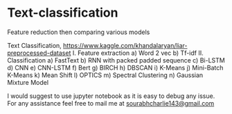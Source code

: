 # Text-classification
Feature reduction then comparing various models

Text Classification, https://www.kaggle.com/khandalaryan/liar-preprocessed-dataset
  I. Feature extraction
    a) Word 2 vec
    b) Tf-idf
 II. Classification
   a) FastText
   b) RNN with packed padded sequence
   c) Bi-LSTM
   d) CNN
   e) CNN-LSTM
   f) Bert
   g) BIRCH
   h) DBSCAN
  i) K-Means
  j) Mini-Batch K-Means
  k) Mean Shift
  l) OPTICS
  m) Spectral Clustering
  n) Gaussian Mixture Model


I would suggest to use jupyter notebook as it is easy to debug any issue. For any assistance feel free to mail me at sourabhcharlie143@gmail.com
